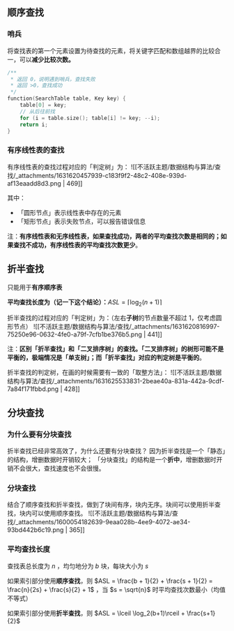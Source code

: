 
## 顺序查找

### 哨兵
将查找表的第一个元素设置为待查找的元素，将关键字匹配和数组越界的比较合一，可以**减少比较次数。**
```cpp
/** 
 * 返回 0，说明遇到哨兵，查找失败
 * 返回 >0，查找成功
 */
function(SearchTable table, Key key) {
    table[0] = key;
    // 从后往前找
    for (i = table.size(); table[i] != key; --i);
    return i;
}
```


### 有序线性表的查找
有序线性表的查找过程对应的「判定树」为：
![[不活跃主题/数据结构与算法/查找/_attachments/1631620457939-c183f9f2-48c2-408e-939d-af13eaadd8d3.png | 469]]

其中：

- 「圆形节点」表示线性表中存在的元素
- 「矩形节点」表示失败节点，可以报告错误信息

注：**有序线性表和无序线性表，如果查找成功，两者的平均查找次数是相同的；如果查找不成功，有序线性表的平均查找次数更少**。


## 折半查找
只能用于**有序顺序表**

**平均查找长度为（记一下这个结论）：**$ASL = \lceil \log_2(n+1)\rceil$ 

折半查找的过程对应的「判定树」为：（左右**子树**的节点数量不超过 1，仅考虑圆形节点）
![[不活跃主题/数据结构与算法/查找/_attachments/1631620816997-75250e96-0632-4fe0-a79f-7cfb1be376b5.png | 441]]

注：**区别「折半查找」和「二叉排序树」的查找。「二叉排序树」的树形可能不是平衡的，极端情况是「单支树」；而「折半查找」对应的判定树是平衡的**。


折半查找的判定树，在画的时候需要有一致的「取整方法」：
![[不活跃主题/数据结构与算法/查找/_attachments/1631625533831-2beae40a-831a-442a-9cdf-7a84f171fbbd.png | 428]]


## 分块查找

### 为什么要有分块查找
折半查找已经非常高效了，为什么还要有分块查找？
因为折半查找是一个「静态」的结构，增删数据时开销较大；
「分块查找」的结构是一个**折中**，增删数据时开销不会很大，查找速度也不会很慢。


### 分块查找
结合了顺序查找和折半查找，做到了块间有序，块内无序。块间可以使用折半查找，块内可以使用顺序查找。
![[不活跃主题/数据结构与算法/查找/_attachments/1600054182639-9eaa028b-4ee9-4072-ae34-93bd442b6c19.png | 365]]


### 平均查找长度
查找表总长度为 $n$ ，均匀地分为 $b$  块，每块大小为 $s$ 

如果索引部分使用**顺序查找**，则 $ASL = \frac{b + 1}{2} + \frac{s + 1}{2} = \frac{n}{2s} + \frac{s}{2} + 1$ ，当 $s = \sqrt{n}$  时平均查找次数最小（均值不等式）

如果索引部分使用**折半查找**，则 $ASL = \lceil \log_2(b+1)\rceil + \frac{s+1}{2}$ 

